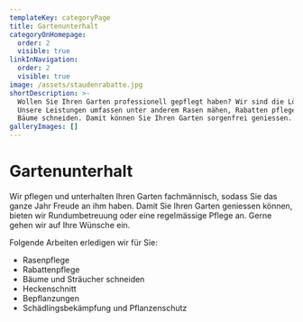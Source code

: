 ```yaml
---
templateKey: categoryPage
title: Gartenunterhalt
categoryOnHomepage:
  order: 2
  visible: true
linkInNavigation:
  order: 2
  visible: true
image: /assets/staudenrabatte.jpg
shortDescription: >-
  Wollen Sie Ihren Garten professionell gepflegt haben? Wir sind die Lösung.
  Unsere Leistungen umfassen unter anderem Rasen mähen, Rabatten pflegen oder
  Bäume schneiden. Damit können Sie Ihren Garten sorgenfrei geniessen.
galleryImages: []
---
```


# Gartenunterhalt

Wir pflegen und unterhalten Ihren Garten fachmännisch, sodass Sie das ganze Jahr Freude an ihm haben. Damit Sie Ihren Garten geniessen können, bieten wir Rundumbetreuung oder eine regelmässige Pflege an. Gerne gehen wir auf Ihre Wünsche ein.

Folgende Arbeiten erledigen wir für Sie:

- Rasenpflege
- Rabattenpflege
- Bäume und Sträucher schneiden
- Heckenschnitt
- Bepflanzungen
- Schädlingsbekämpfung und Pflanzenschutz
